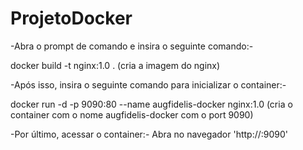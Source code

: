 # ProjetoDocker

-Abra o prompt de comando e insira o seguinte comando:-

docker build -t nginx:1.0 .    (cria a imagem do nginx)


-Após isso, insira o seguinte comando para inicializar o container:-

docker run -d -p 9090:80 --name augfidelis-docker nginx:1.0
(cria o container com o nome augfidelis-docker com o port 9090) 


-Por último, acessar o container:-
Abra no navegador 'http://<ip-do-host>:9090'

